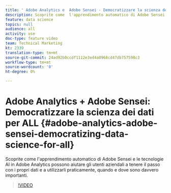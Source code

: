 ```yaml
---
title: ' Adobe Analytics e  Adobe Sensei - Democratizzare la scienza dei dati per TUTTI'
description: Scoprite come  l'apprendimento automatico di Adobe Sensei e le tecnologie AI in  Adobe Analytics possono aiutare gli utenti aziendali a tenere il passo con i propri dati e a utilizzarli praticamente, quando e dove sono davvero importanti.
feature: data science
topics: null
audience: all
activity: use
doc-type: feature video
team: Technical Marketing
kt: 2339
translation-type: tm+mt
source-git-commit: 24ad92b0ccdf1112e3ed4a0968cd47db757598c3
workflow-type: tm+mt
source-wordcount: '0'
ht-degree: 0%

---
```



#  Adobe Analytics +  Adobe Sensei: Democratizzare la scienza dei dati per ALL {#adobe-analytics-adobe-sensei-democratizing-data-science-for-all}

Scoprite come  l&#39;apprendimento automatico di Adobe Sensei e le tecnologie AI in  Adobe Analytics possono aiutare gli utenti aziendali a tenere il passo con i propri dati e a utilizzarli praticamente, quando e dove sono davvero importanti.

>[!VIDEO](https://video.tv.adobe.com/v/25838/?quality=12)
